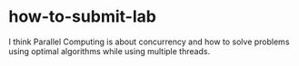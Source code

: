 # how-to-submit-lab
I think Parallel Computing is about concurrency and how to solve problems using optimal algorithms while using multiple threads.
